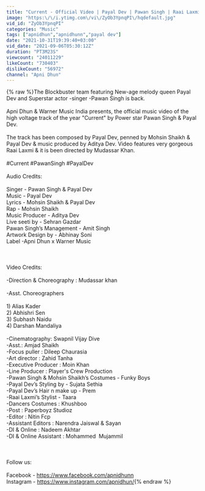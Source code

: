 ```yaml
---
title: "Current - Official Video | Payal Dev | Pawan Singh | Raai Laxmi |Aditya Dev |Mohsin Shaikh |Mudassar"
image: "https:\/\/i.ytimg.com\/vi\/ZyOb3YpnqPI\/hqdefault.jpg"
vid_id: "ZyOb3YpnqPI"
categories: "Music"
tags: ["apnidhun","apnidhunn","payal dev"]
date: "2021-10-31T19:39:40+03:00"
vid_date: "2021-09-06T05:30:12Z"
duration: "PT3M23S"
viewcount: "24011229"
likeCount: "730403"
dislikeCount: "56972"
channel: "Apni Dhun"
---
```

{% raw %}The Blockbuster team featuring New-age melody queen Payal Dev and Superstar actor -singer -Pawan Singh is back.<br /><br />Apni Dhun &amp; Warner Music India presents, the official music video of the high voltage track of the year &quot;Current&quot; by Power star Pawan Singh &amp; Payal Dev.<br /><br />The track has been composed by Payal Dev, penned by Mohsin Shaikh &amp; Payal Dev &amp; music produced by Aditya Dev. Video features very gorgeous Raai Laxmi &amp; it is been directed by Mudassar Khan.<br /><br />#Current #PawanSingh #PayalDev<br /><br />Audio Credits:<br /><br />Singer - Pawan Singh &amp; Payal Dev<br />Music - Payal Dev<br />Lyrics - Mohsin Shaikh &amp; Payal Dev<br />Rap - Mohsin Shaikh<br />Music Producer - Aditya Dev<br />Live seeti by - Sehran Gazdar<br />Pawan Singh’s Management - Amit Singh<br />Artwork Design by - Abhinay Soni<br />Label -Apni Dhun x Warner Music<br /><br /><br /><br />Video Credits:<br /><br />-Direction &amp; Choreography : Mudassar khan<br /><br />-Asst. Choreographers<br /><br />1) Alias Kader<br />2) Abhishri Sen<br />3) Subhash Naidu<br />4) Darshan Mandaliya<br /><br />-Cinematography: Swapnil Vijay Dive<br />-Asst.: Amjad Shaikh<br />-Focus puller : Dileep Chaurasia<br />-Art director : Zahid Tanha<br />-Executive Producer : Moin Khan<br />-Line Producer : Player's Crew Production<br />-Pawan Singh &amp; Mohsin Shaikh’s Costumes - Funky Boys<br />-Payal Dev’s Styling by - Sujata Sethia<br />-Payal Dev’s Hair n make up - Prem<br />-Raai Laxmi’s Stylist - Taara<br />-Dancers Costumes : Khushboo<br />-Post : Paperboyz Studioz<br />-Editor : Nitin Fcp<br />-Assistant Editors : Narendra Jaiswal &amp; Sayan<br />-DI &amp; Online : Nadeem Akhtar<br />-DI &amp; Online Assistant : Mohammed  Mujammil<br /><br /><br /><br />Follow us:<br /><br />Facebook - <a rel="nofollow" target="blank" href="https://www.facebook.com/apnidhunn">https://www.facebook.com/apnidhunn</a><br />Instagram - <a rel="nofollow" target="blank" href="https://www.instagram.com/apnidhun/">https://www.instagram.com/apnidhun/</a>{% endraw %}
